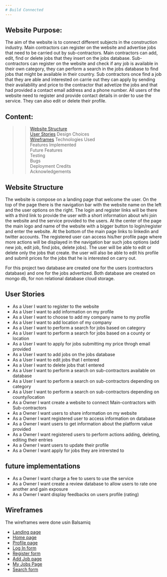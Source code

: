 ```yaml
---
# Build Connected
---
```

## Website Purpose:
The aim of the website is to connect different subjects in the construction industry. Main contractors can register on the website and advertise jobs that need to be carried out by sub-contractors. Main contractors can add, edit, find or delete jobs that they insert on the jobs database.
Sub-contractors can register on the website and check if any job is available in their own category, they can perform a search in the jobs database to find jobs that might be available in their country. Sub contractors once find a job that they are able and interested on carrie out they can apply by sending their availability and price to the contractor that advetize the jobs and that had provided a contact email address and a phone number.
All users of the website need to register and provide contact details in order to use the service. They can also edit or delete their profile.


## Content:
>> [Website Structure](#website-structure)  
>> [User Stories](#user-stories)
>> Design Choices  
>> [Wireframes](#wireframes) 
>> Technologies Used  
>> Features Implemented  
>> Future Features  
>> Testing  
>> Bugs  
>> Deployment 
>> Credits  
>> Acknowledgements

## Website Structure

The website is compose on a landing page that welcome the user. On the top of the page there is the navigation bar with the website name on the left and the user options on the right. The login and register links will be there with a third link to provide the user with a short information about whi join the website and the service provided to the users. At the center of the page the main logo and name of the website with a bigger button to login/register and enter the website.
At the bottom of the main page links to linkedin and twitter accounts.
The registered user can access his/her profile page where more actions will be displayed in the navigation bar such jobs options (add new job, edit job, find jobs, delete jobs). The user will be able to edit or delete only the jobs that create. the user will also be able to edit his profile and submit prices for the jobs that he is interested on carry out.

For this project two database are created one for the users (contractors database) and one for the jobs advertized. Both database are created on mongo db, for non relational database cloud storage.

## User Stories

* As a User I want to register to the website  
* As a User I want to add information on my profile  
* As a User I want to choose to add my company name to my profile  
* As a User I want to add location of my company
* As a User I want to perform a search for jobs based on category  
* As a User I want to perform a search for jobs based on a county or location  
* As a User I want to apply for jobs submitting my price throgh email provided 
* As a User I want to add jobs on the jobs database
* As a User I want to edit jobs that I entered
* As a User I want to delete jobs that I entered  
* As a User I want to perform a search on sub-contractors available on database 
* As a User I want to perform a search on sub-contractors depending on category
* As a User I want to perform a search on sub-contractors depending on county/location
* As a Owner I want create a website to connect Main-contractors with Sub-contractors
* As a Owner I want users to share information on my website 
* As a Owner I want registered user to access information on database  
* As a Owner I want users to get information about the platform value provided  
* As a Owner I want registered users to perform actions adding, deleting, editing their entries
* As a Owner I want users to update their profile
* As a Owner I want apply for jobs they are intrersted to


## future implementations
* As a Owner I want charge a fee to users to use the service
* As a Owner I want create a review database to allow users to rate one another and gain exposure
* As a Owner I want display feedbacks on users profile (rating)   


## Wireframes
The wireframes were done usin Balsamiq

- [Landing page](./static/docs/wireframes/landing-page.png)
- [Home page](./static/docs/wireframes/homepage.png)
- [Profile page](./static/docs/wireframes/profile-page.png)
- [Log In form](./static/docs/wireframes/log-in-form.png)  
- [Register form](./static/docs/wireframes/register-form.png)  
- [Add Job page](./static/docs/wireframes/add-job-page.png)  
- [My Jobs Page](./static/docs/wireframes/my-jobs-page.png)
- [Search form](./static/docs/wireframes/perform-search.png)



